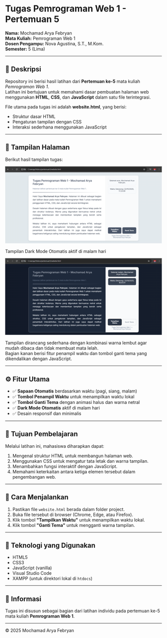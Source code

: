 # Tugas Pemrograman Web 1 - Pertemuan 5  
**Nama:** Mochamad Arya Febryan  
**Mata Kuliah:** Pemrograman Web 1  
**Dosen Pengampu:** Nova Agustina, S.T., M.Kom.  
**Semester:** 5 (Lima)


---

## 📘 Deskripsi
Repository ini berisi hasil latihan dari **Pertemuan ke-5** mata kuliah *Pemrograman Web 1*.  
Latihan ini bertujuan untuk memahami dasar pembuatan halaman web menggunakan **HTML**, **CSS**, dan **JavaScript** dalam satu file terintegrasi.

File utama pada tugas ini adalah **website.html**, yang berisi:
- Struktur dasar HTML  
- Pengaturan tampilan dengan CSS  
- Interaksi sederhana menggunakan JavaScript  

---

## 🎨 Tampilan Halaman
Berikut hasil tampilan tugas:

![Tampilan Halaman](images/hasil.png)

Tampilan Dark Mode Otomatis aktif di malam hari  

![Tampilan Halaman](images/dark.png)

Tampilan dirancang sederhana dengan kombinasi warna lembut agar mudah dibaca dan tidak membuat mata lelah.  
Bagian kanan berisi fitur penampil waktu dan tombol ganti tema yang dikendalikan dengan JavaScript.

---

## ⚙️ Fitur Utama
- ✅ **Sapaan Otomatis** berdasarkan waktu (pagi, siang, malam)  
- ✅ **Tombol Penampil Waktu** untuk menampilkan waktu lokal  
- ✅ **Tombol Ganti Tema** dengan animasi halus dan warna netral  
- ✅ **Dark Mode Otomatis** aktif di malam hari  
- ✅ Desain responsif dan minimalis  

---

## 🧠 Tujuan Pembelajaran
Melalui latihan ini, mahasiswa diharapkan dapat:
1. Mengenal struktur HTML untuk membangun halaman web.  
2. Menggunakan CSS untuk mengatur tata letak dan warna tampilan.  
3. Menambahkan fungsi interaktif dengan JavaScript.  
4. Memahami keterkaitan antara ketiga elemen tersebut dalam pengembangan web.

---

## 🚀 Cara Menjalankan
1. Pastikan file `website.html` berada dalam folder project.  
2. Buka file tersebut di browser (Chrome, Edge, atau Firefox).  
3. Klik tombol **"Tampilkan Waktu"** untuk menampilkan waktu lokal.  
4. Klik tombol **"Ganti Tema"** untuk mengganti warna tampilan.  

---

## 🧩 Teknologi yang Digunakan
- HTML5  
- CSS3  
- JavaScript (vanilla)  
- Visual Studio Code  
- XAMPP (untuk direktori lokal di `htdocs`)

---

## 📅 Informasi
Tugas ini disusun sebagai bagian dari latihan individu pada pertemuan ke-5 mata kuliah **Pemrograman Web 1**.    

---

© 2025 Mochamad Arya Febryan

